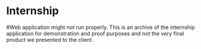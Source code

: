 # Internship
#Web application might not run properly.  This is an archive of the internship application for demonstration and proof purposes and not the very final product we presented to the client.  
